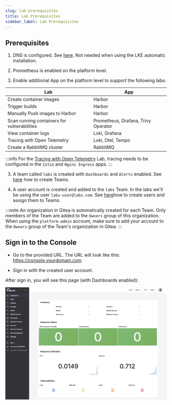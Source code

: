 ```yaml
---
slug: lab-prerequisites
title: Lab Prerequisites
sidebar_label: Lab Prerequisites
---
```


## Prerequisites

1. DNS is configured. See [here](get-started/installation/overview.md). Not needed when using the LKE automatic installation.

2. Prometheus is enabled on the platform level.

2. Enable additional App on the platform level to support the following labs:

| Lab                                         | App                                 |
|---------------------------------------------|-------------------------------------|
| Create container images                     | Harbor                              |
| Trigger builds                              | Harbor                              |
| Manually Push images to Harbor              | Harbor                              |
| Scan running containers for vulnerabilities | Prometheus, Grafana, Trivy Operator |
| View container logs                         | Loki, Grafana                       |
| Tracing with Open Telemetry                 | Loki, Otel, Tempo                   |
| Create a RabbitMQ cluster                   | RabbitMQ                            |

:::info
For the [Tracing with Open Telemetry](use-otel.md) Lab, tracing needs to be configured in the `Istio` and `Nginx Ingress` apps.
:::

3. A team called `labs` is created with `Dashboards` and `Alerts` enabled. See [here](docs/for-ops/console/teams.md) how to create Teams.

4. A user account is created and added to the `labs` Team. In the labs we'll be using the user `labs-user@labs.com`. See [here](docs/for-ops/console/usermgnt.md)how to create users and assign them to Teams.

:::note
An organization in Gitea is automatically created for each Team. Only members of the Team are added to the `Owners` group of this organization. When using the `platform-admin` account, make sure to add your account to the `Owners` group of the Team's organization in Gitea.
:::

## Sign in to the Console

- Go to the provided URL. The URL will look like this: https://console.yourdomain.com

- Sign in with the created user account.

After sign in, you will see this page (with Dashboards enabled):

![Team dashboard](../../img/team-dashboard.png)
